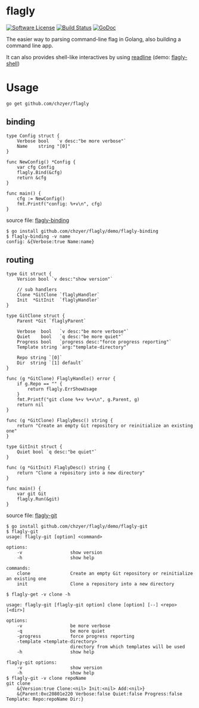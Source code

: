 # flagly

[![Software License](https://img.shields.io/badge/license-MIT-brightgreen.svg)](LICENSE.md)
[![Build Status](https://travis-ci.org/chzyer/flagly.svg?branch=master)](https://travis-ci.org/chzyer/flagly)
[![GoDoc](https://godoc.org/github.com/chzyer/flagly?status.svg)](https://godoc.org/github.com/chzyer/flagly)

The easier way to parsing command-line flag in Golang, also building a command line app.

It can also provides shell-like interactives by using [readline](https://github.com/chzyer/readline) (demo: [flagly-shell](https://github.com/chzyer/flagly/blob/master/demo/flagly-shell/flagly-shell.go))

# Usage

```
go get github.com/chzyer/flagly
```

## binding

```{go}
type Config struct {
	Verbose bool   `v desc:"be more verbose"`
	Name    string "[0]"
}

func NewConfig() *Config {
	var cfg Config
	flagly.Bind(&cfg)
	return &cfg
}

func main() {
	cfg := NewConfig()
	fmt.Printf("config: %+v\n", cfg)
}
```

source file: [flagly-binding](https://github.com/chzyer/flagly/blob/master/demo/flagly-binding/flagly-binding.go)

```
$ go install github.com/chzyer/flagly/demo/flagly-binding
$ flagly-binding -v name
config: &{Verbose:true Name:name}
```

## routing

```{go}
type Git struct {
	Version bool `v desc:"show version"`
	
	// sub handlers
	Clone *GitClone `flaglyHandler`
	Init  *GitInit  `flaglyHandler`
}

type GitClone struct {
	Parent *Git `flaglyParent`

	Verbose  bool   `v desc:"be more verbose"`
	Quiet    bool   `q desc:"be more quiet"`
	Progress bool   `progress desc:"force progress reporting"`
	Template string `arg:"template-directory"`

	Repo string `[0]`
	Dir  string `[1] default`
}

func (g *GitClone) FlaglyHandle() error {
	if g.Repo == "" {
		return flagly.ErrShowUsage
	}
	fmt.Printf("git clone %+v %+v\n", g.Parent, g)
	return nil
}

func (g *GitClone) FlaglyDesc() string {
	return "Create an empty Git repository or reinitialize an existing one"
}

type GitInit struct {
	Quiet bool `q desc:"be quiet"`
}

func (g *GitInit) FlaglyDesc() string {
	return "Clone a repository into a new directory"
}

func main() {
	var git Git
	flagly.Run(&git)
}
```

source file: [flagly-git](https://github.com/chzyer/flagly/blob/master/demo/flagly-git/flagly-git.go)

```
$ go install github.com/chzyer/flagly/demo/flagly-git
$ flagly-git
usage: flagly-git [option] <command>

options:
    -v                  show version
    -h                  show help

commands:
    clone               Create an empty Git repository or reinitialize an existing one
    init                Clone a repository into a new directory
	
$ flagly-get -v clone -h

usage: flagly-git [flagly-git option] clone [option] [--] <repo> [<dir>]

options:
    -v                  be more verbose
    -q                  be more quiet
    -progress           force progress reporting
    -template <template-directory>
                        directory from which templates will be used
    -h                  show help

flagly-git options:
    -v                  show version
    -h                  show help
$ flagly-git -v clone repoName
git clone
    &{Version:true Clone:<nil> Init:<nil> Add:<nil>}
    &{Parent:0xc20801e220 Verbose:false Quiet:false Progress:false Template: Repo:repoName Dir:}
```
